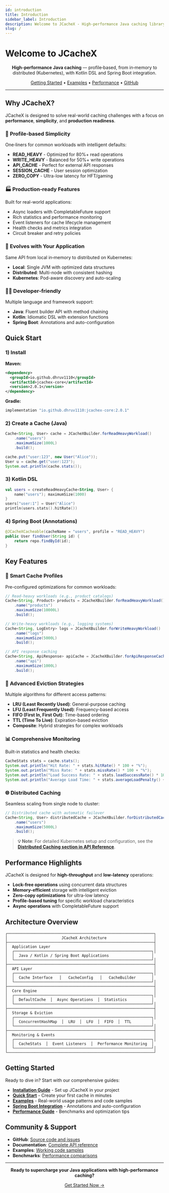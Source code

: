 ```yaml
---
id: introduction
title: Introduction
sidebar_label: Introduction
description: Welcome to JCacheX - High-performance Java caching library
slug: /
---
```


# Welcome to JCacheX

<div align="center">

**High‑performance Java caching** — profile‑based, from in‑memory to distributed (Kubernetes), with Kotlin DSL and Spring Boot integration.

[Getting Started](/docs/getting-started) • [Examples](/docs/examples) • [Performance](/docs/performance) • [GitHub](https://github.com/dhruv1110/jcachex)

</div>

---

## Why JCacheX?

JCacheX is designed to solve real-world caching challenges with a focus on **performance**, **simplicity**, and **production readiness**.

### 🚀 **Profile‑based Simplicity**
One‑liners for common workloads with intelligent defaults:
- **READ_HEAVY** - Optimized for 80%+ read operations
- **WRITE_HEAVY** - Balanced for 50%+ write operations
- **API_CACHE** - Perfect for external API responses
- **SESSION_CACHE** - User session optimization
- **ZERO_COPY** - Ultra-low latency for HFT/gaming

### 🏭 **Production‑ready Features**
Built for real-world applications:
- Async loaders with CompletableFuture support
- Rich statistics and performance monitoring
- Event listeners for cache lifecycle management
- Health checks and metrics integration
- Circuit breaker and retry policies

### 🔄 **Evolves with Your Application**
Same API from local in‑memory to distributed on Kubernetes:
- **Local**: Single JVM with optimized data structures
- **Distributed**: Multi-node with consistent hashing
- **Kubernetes**: Pod-aware discovery and auto-scaling

### 👨‍💻 **Developer‑friendly**
Multiple language and framework support:
- **Java**: Fluent builder API with method chaining
- **Kotlin**: Idiomatic DSL with extension functions
- **Spring Boot**: Annotations and auto-configuration

## Quick Start

### 1) Install

**Maven:**
```xml
<dependency>
  <groupId>io.github.dhruv1110</groupId>
  <artifactId>jcachex-core</artifactId>
  <version>2.0.1</version>
</dependency>
```

**Gradle:**
```gradle
implementation "io.github.dhruv1110:jcachex-core:2.0.1"
```

### 2) Create a Cache (Java)

```java
Cache<String, User> cache = JCacheXBuilder.forReadHeavyWorkload()
    .name("users")
    .maximumSize(1000L)
    .build();

cache.put("user:123", new User("Alice"));
User u = cache.get("user:123");
System.out.println(cache.stats());
```

### 3) Kotlin DSL

```kotlin
val users = createReadHeavyCache<String, User> {
    name("users"); maximumSize(1000)
}
users["user:1"] = User("Alice")
println(users.stats().hitRate())
```

### 4) Spring Boot (Annotations)

```java
@JCacheXCacheable(cacheName = "users", profile = "READ_HEAVY")
public User findUser(String id) {
    return repo.findById(id);
}
```

## Key Features

### 🎯 **Smart Cache Profiles**
Pre-configured optimizations for common workloads:

```java
// Read-heavy workloads (e.g., product catalogs)
Cache<String, Product> products = JCacheXBuilder.forReadHeavyWorkload()
    .name("products")
    .maximumSize(10000L)
    .build();

// Write-heavy workloads (e.g., logging systems)
Cache<String, LogEntry> logs = JCacheXBuilder.forWriteHeavyWorkload()
    .name("logs")
    .maximumSize(5000L)
    .build();

// API response caching
Cache<String, ApiResponse> apiCache = JCacheXBuilder.forApiResponseCaching()
    .name("api")
    .maximumSize(1000L)
    .build();
```

### 🔄 **Advanced Eviction Strategies**
Multiple algorithms for different access patterns:

- **LRU (Least Recently Used)**: General-purpose caching
- **LFU (Least Frequently Used)**: Frequency-based access
- **FIFO (First In, First Out)**: Time-based ordering
- **TTL (Time To Live)**: Expiration-based eviction
- **Composite**: Hybrid strategies for complex workloads

### 📊 **Comprehensive Monitoring**
Built-in statistics and health checks:

```java
CacheStats stats = cache.stats();
System.out.println("Hit Rate: " + stats.hitRate() * 100 + "%");
System.out.println("Miss Rate: " + stats.missRate() * 100 + "%");
System.out.println("Load Success Rate: " + stats.loadSuccessRate() * 100 + "%");
System.out.println("Average Load Time: " + stats.averageLoadPenalty() + "ms");
```

### 🌐 **Distributed Caching**
Seamless scaling from single node to cluster:

```java
// Distributed cache with automatic failover
Cache<String, User> distributedCache = JCacheXBuilder.forDistributedCaching()
    .name("users")
    .maximumSize(5000L)
    .build();
```

> **💡 Note**: For detailed Kubernetes setup and configuration, see the **[Distributed Caching section in API Reference](api-reference#distributed-caching)**.

## Performance Highlights

JCacheX is designed for **high-throughput** and **low-latency** operations:

- **Lock-free operations** using concurrent data structures
- **Memory-efficient** storage with intelligent eviction
- **Zero-copy optimizations** for ultra-low latency
- **Profile-based tuning** for specific workload characteristics
- **Async operations** with CompletableFuture support

## Architecture Overview

```
┌─────────────────────────────────────────────────────────────────┐
│                        JCacheX Architecture                     │
├─────────────────────────────────────────────────────────────────┤
│  Application Layer                                              │
│  ┌─────────────────────────────────────────────────────────────┐│
│  │  Java / Kotlin / Spring Boot Applications                   │
│  └─────────────────────────────────────────────────────────────┘│
├─────────────────────────────────────────────────────────────────┤
│  API Layer                                                      │
│  ┌─────────────────────────────────────────────────────────────┐│
│  │  Cache Interface   │   CacheConfig   │   CacheBuilder       │
│  └─────────────────────────────────────────────────────────────┘│
├─────────────────────────────────────────────────────────────────┤
│  Core Engine                                                    │
│  ┌─────────────────────────────────────────────────────────────┐│
│  │  DefaultCache  │  Async Operations  │  Statistics           │
│  └─────────────────────────────────────────────────────────────┘│
├─────────────────────────────────────────────────────────────────┤
│  Storage & Eviction                                             │
│  ┌─────────────────────────────────────────────────────────────┐│
│  │  ConcurrentHashMap  │  LRU  │  LFU  │  FIFO  │  TTL         │
│  └─────────────────────────────────────────────────────────────┘│
├─────────────────────────────────────────────────────────────────┤
│  Monitoring & Events                                            │
│  ┌─────────────────────────────────────────────────────────────┐│
│  │  CacheStats  │  Event Listeners  │  Performance Monitoring  │
│  └─────────────────────────────────────────────────────────────┘│
└─────────────────────────────────────────────────────────────────┘
```

## Getting Started

Ready to dive in? Start with our comprehensive guides:

- **[Installation Guide](/docs/getting-started/installation)** - Set up JCacheX in your project
- **[Quick Start](/docs/getting-started/quick-start)** - Create your first cache in minutes
- **[Examples](/docs/examples)** - Real-world usage patterns and code samples
- **[Spring Boot Integration](/docs/spring-boot)** - Annotations and auto-configuration
- **[Performance Guide](/docs/performance)** - Benchmarks and optimization tips

## Community & Support

- **GitHub**: [Source code and issues](https://github.com/dhruv1110/jcachex)
- **Documentation**: [Complete API reference](/docs/api-reference)
- **Examples**: [Working code samples](/docs/examples)
- **Benchmarks**: [Performance comparisons](/docs/performance)

---

<div align="center">

**Ready to supercharge your Java applications with high-performance caching?**

[Get Started Now →](/docs/getting-started)

</div>

